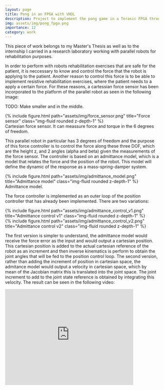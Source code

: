 ```yaml
---
layout: page
title: Pong in an FPGA with VHDL
description: Project to implement the pong game in a Terasic FPGA through VHDL
img: assets/img/pong_fpga.png
importance: 12
category: work
---
```


This piece of work belongs to my Master's Thesis as well as to the internship I carried in a research laboratory working with parallel robots for rehabilitation purposes.

In order to perform with robots rehabilitation exercises that are safe for the patient, it is neccessary to know and control the force that the robot is applying to the patient. Another reason to control this force is to be able to implement resistive rehabilitation exercises, where the patient needs to a apply a certain force. For these reasons, a cartessian force sensor has been incorporated to the platform of the parallel robot as seen in the following image:

TODO: Make smaller and in the middle.
<div class="col">
    <div class="col-sm mt-3 mt-md-0">
        {% include figure.html path="assets/img/force_sensor.png" title="Force sensor" class="img-fluid rounded z-depth-1" %}
    </div>
</div>
<div class="caption">
    Cartesian force sensor. It can meassure force and torque in the 6 degrees of freedom.
</div>

This parallel robot in particular has 3 degrees of freedom and the purpose of this force controller is to control the force along these three DOF, which are the height z, and 2 angles (alpha and beta) given the measurements of the force sensor. The controller is based on an admittance model, which is a model that relates the force and the position of the robot. This model will define the dynamic of the response as a mass-spring-damper system.
<div class="col">
    <div class="col-sm mt-3 mt-md-0">
        {% include figure.html path="assets/img/admittance_model.png" title="Admittance model" class="img-fluid rounded z-depth-1" %}
    </div>
</div>
<div class="caption">
    Admittance model.
</div>

The force controller is implemented as an outer loop of the position controller that has already been implemented. There are two variations:

<div class="col">
    <div class="col-sm mt-3 mt-md-0">
        {% include figure.html path="assets/img/admittance_control_v1.png" title="Admittance control v1" class="img-fluid rounded z-depth-1" %}
    </div>
    <div class="col-sm mt-3 mt-md-0">
        {% include figure.html path="assets/img/admittance_control_v2.png" title="Admittance control v2" class="img-fluid rounded z-depth-1" %}
    </div>
</div>

The first version is simpler to understand, the admittance model would receive the force error as the input and would output a cartesian position. This cartesian position is added to the actual cartesian reference of the robot as an increment and then inverse kinematics is perform to obtain the joint angles that will be fed to the position control loop.
The second version, rather than adding the increment of position in cartesian space, the admitance model would output a velocity in cartesian space, which by mean of the Jacobian matrix this is translated into the joint space. The joint increment to add to the joint state reference is obtained by integrating this velocity.
The result can be seen in the following video:

<iframe width="420" height="315" src="http://www.youtube.com/embed/dQw4w9WgXcQ" frameborder="0" allowfullscreen></iframe>
